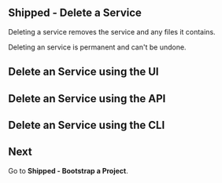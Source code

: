 ## Shipped - Delete a Service

Deleting a service removes the service and any files it contains.

Deleting an service is permanent and can't be undone.



## Delete an Service using the UI






## Delete an Service  using the API





## Delete an Service  using the CLI





## Next

Go to **Shipped - Bootstrap a Project**.



